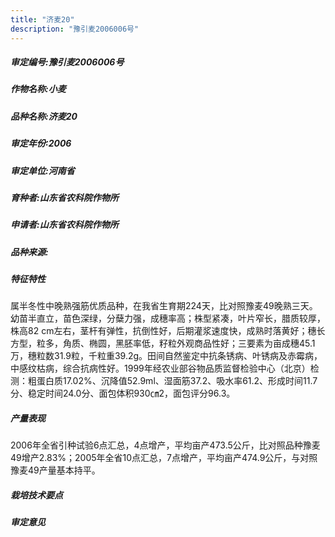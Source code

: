 ```yaml
---
title: "济麦20"
description: "豫引麦2006006号"
---
```

##### 审定编号:豫引麦2006006号

##### 作物名称:小麦

##### 品种名称:济麦20

##### 审定年份:2006

##### 审定单位:河南省

##### 育种者:山东省农科院作物所

##### 申请者:山东省农科院作物所

##### 品种来源:

##### 特征特性
属半冬性中晚熟强筋优质品种，在我省生育期224天，比对照豫麦49晚熟三天。幼苗半直立，苗色深绿，分蘖力强，成穗率高；株型紧凑，叶片窄长，腊质较厚，株高82 cm左右，茎杆有弹性，抗倒性好，后期灌浆速度快，成熟时落黄好；穗长方型，粒多，角质、椭圆，黑胚率低，籽粒外观商品性好；三要素为亩成穗45.1万，穗粒数31.9粒，千粒重39.2g。田间自然鉴定中抗条锈病、叶锈病及赤霉病，中感纹枯病，综合抗病性好。1999年经农业部谷物品质监督检验中心（北京）检测：粗蛋白质17.02%、沉降值52.9ml、湿面筋37.2、吸水率61.2、形成时间11.7分、稳定时间24.0分、面包体积930㎝2，面包评分96.3。

##### 产量表现
2006年全省引种试验6点汇总，4点增产，平均亩产473.5公斤，比对照品种豫麦49增产2.83%；2005年全省10点汇总，7点增产，平均亩产474.9公斤，与对照豫麦49产量基本持平。

##### 栽培技术要点


##### 审定意见

